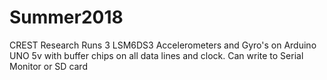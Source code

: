 # Summer2018
CREST Research
Runs 3 LSM6DS3 Accelerometers and Gyro's on Arduino UNO 5v with buffer chips on all data lines and clock. 
Can write to Serial Monitor or SD card
